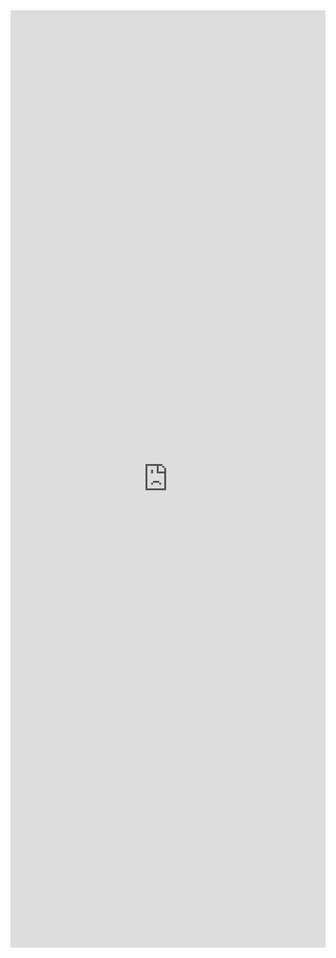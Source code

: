 <iframe width="100%" height="1500" frameborder="0"
  src="https://observablehq.com/embed/00ac78dced40db9f@29?cell=*&api_key=b0403e0eb6d37bd38135aaede55c5eb98cd70f2d"></iframe>